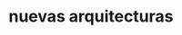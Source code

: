 ---
title: "nuevas arquitecturas"
id: tag.id
permalink: "/tags/nuevas%20arquitecturas"
videos: [1628]
---